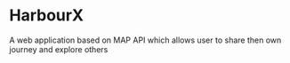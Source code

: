 # HarbourX
A web application based on MAP API which allows user to share then own journey and explore others
